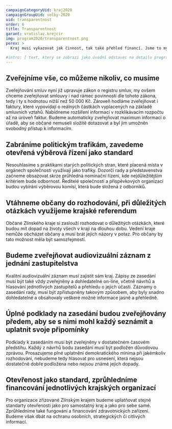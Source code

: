 ```yaml
---
campaignCategoryUid: kraj2020
campaignGroupUid: volby-2020
uid: transparentnost
order: 6
title: Transparentnost
garant: vratislav.krejcir 
img: program2020/transparentnost.png
perex: >
  Kraj musí vykazovat jak činnost, tak také přehled financí. Jsme to my, kteří jej financují. Chceme proto vidět, jaký je kraj hospodář. 

#intro: [ text, který se zobrazí jako úvodní odstavec na detailu programového bodu ]
---
```

## Zveřejníme vše, co můžeme nikoliv, co musíme
Zveřejňování smluv nyní již upravuje zákon o registru smluv, my ovšem chceme zveřejňovat smlouvy i nad rámec povinností dle tohoto zákona, tedy i ty s hodnotou nižší než 50 000 Kč. Zároveň hodláme zveřejňovat i faktury, které vypovídají o reálných částkách vyplacených na základě smluvních vztahů. Nabídneme rozšíření informací v rozklikávacím rozpočtu až na úroveň faktur. Budeme automaticky zveřejňovat maximum informací o úřadě, aby se občané nemuseli složitě dotazovat a byl jim umožněn svobodný přístup k informacím.

## Zabráníme politickým trafikám, zavedeme otevřená výběrová řízení jako standard
Nesouhlasíme s praktikami starých politických stran, které placená místa v orgánech společností využívají jako trafiky. Dozorčí rady a představenstva začneme obsazovat skrze průhledná nominační řízení, kde nejdůležitějším kritériem bude odbornost. Ředitelé společností a příspěvkových organizací budou vybíráni výběrovou komisí, která bude složená z odborníků.

## Vtáhneme občany do rozhodování, při důležitých otázkách využijeme krajské referendum
Občané Zlínského kraje si zaslouží rozhodovat o důležitých otázkách, které budou mít dopad na životy všech v kraji na dlouhou dobu. Vedení kraje nemůže obcházet občany a musí brát jejích názory v potaz. Pro občany by tato možnost měla být samozřejmostí.

## Budeme zveřejňovat audiovizuální záznam z jednání zastupitelstva
Kvalitní audiovizuální záznam musí zajistit sám kraj. Zápisy ze zasedání musí být také vždy zveřejněny a dohledatelné on-line, včetně návrhů a hlasování jednotlivých zastupitelů a přehledu o jejich účasti. Záznamy o zasedání rady, musí být zpřístupněny takovým způsobem, aby byly snadno dohledatelné a obsahovaly veškeré možné informace jasně a přehledně.

## Úplné podklady na zasedání budou zveřejňovány předem, aby se s nimi mohl každý seznámit a uplatnit svoje připomínky
Podklady k zasedáním musí být zveřejněny v dostatečném časovém předstihu. Každý z návrhů bodu zasedání musí být podložen důvodovou zprávou. Prosazujeme plné uplatnění demokratického minima při jakémkoliv rozhodování, nebudeme tedy hlasovat pro usnesení, která nejsou dostatečně dobře podložena nebo nejsou známé jejich dopady.

## Otevřenost jako standard, zprůhledníme financování jednotlivých krajských organizací
Pro organizace zřizované Zlínským krajem budeme uplatňovat stejné standarty otevřenosti jako pro samostatný kraj a jako pro sebe samé. Zprůhledníme také fungování a financování zdravotnických zařízení. Budeme však dbát na ochranu osobních, strategických či citlivých informací.
